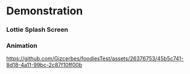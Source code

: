 # Demonstration

### Lottie Splash Screen

### Animation



https://github.com/Gizcerbes/foodiesTest/assets/26376753/45b5c741-8d18-4a11-99bc-2c87f10ff00b


